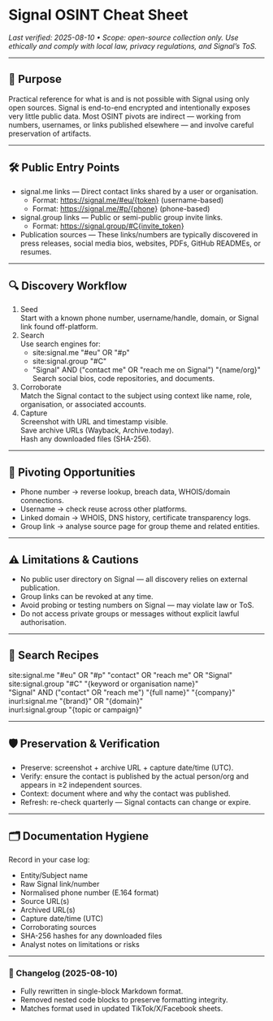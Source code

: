 # Signal OSINT Cheat Sheet
_Last verified: 2025-08-10 • Scope: open-source collection only. Use ethically and comply with local law, privacy regulations, and Signal’s ToS._

---

## 🎯 Purpose
Practical reference for what is and is not possible with Signal using only open sources. Signal is end-to-end encrypted and intentionally exposes very little public data. Most OSINT pivots are indirect — working from numbers, usernames, or links published elsewhere — and involve careful preservation of artifacts.

---

## 🛠 Public Entry Points
- signal.me links — Direct contact links shared by a user or organisation.
  - Format: https://signal.me/#eu/{token} (username-based)
  - Format: https://signal.me/#p/{phone} (phone-based)
- signal.group links — Public or semi-public group invite links.
  - Format: https://signal.group/#C{invite_token}
- Publication sources — These links/numbers are typically discovered in press releases, social media bios, websites, PDFs, GitHub READMEs, or resumes.

---

## 🔍 Discovery Workflow
1. Seed  
   Start with a known phone number, username/handle, domain, or Signal link found off-platform.
2. Search  
   Use search engines for:
     - site:signal.me "#eu" OR "#p"
     - site:signal.group "#C"
     - "Signal" AND ("contact me" OR "reach me on Signal") "{name/org}"
   Search social bios, code repositories, and documents.
3. Corroborate  
   Match the Signal contact to the subject using context like name, role, organisation, or associated accounts.
4. Capture  
   Screenshot with URL and timestamp visible.  
   Save archive URLs (Wayback, Archive.today).  
   Hash any downloaded files (SHA-256).

---

## 🧩 Pivoting Opportunities
- Phone number → reverse lookup, breach data, WHOIS/domain connections.
- Username → check reuse across other platforms.
- Linked domain → WHOIS, DNS history, certificate transparency logs.
- Group link → analyse source page for group theme and related entities.

---

## ⚠️ Limitations & Cautions
- No public user directory on Signal — all discovery relies on external publication.
- Group links can be revoked at any time.
- Avoid probing or testing numbers on Signal — may violate law or ToS.
- Do not access private groups or messages without explicit lawful authorisation.

---

## 📌 Search Recipes
site:signal.me "#eu" OR "#p" "contact" OR "reach me" OR "Signal"  
site:signal.group "#C" "{keyword or organisation name}"  
"Signal" AND ("contact" OR "reach me") "{full name}" "{company}"  
inurl:signal.me "{brand}" OR "{domain}"  
inurl:signal.group "{topic or campaign}"  

---

## 🛡 Preservation & Verification
- Preserve: screenshot + archive URL + capture date/time (UTC).
- Verify: ensure the contact is published by the actual person/org and appears in ≥2 independent sources.
- Context: document where and why the contact was published.
- Refresh: re-check quarterly — Signal contacts can change or expire.

---

## 🗂 Documentation Hygiene
Record in your case log:
- Entity/Subject name
- Raw Signal link/number
- Normalised phone number (E.164 format)
- Source URL(s)
- Archived URL(s)
- Capture date/time (UTC)
- Corroborating sources
- SHA-256 hashes for any downloaded files
- Analyst notes on limitations or risks

---

### 📜 Changelog (2025-08-10)
- Fully rewritten in single-block Markdown format.
- Removed nested code blocks to preserve formatting integrity.
- Matches format used in updated TikTok/X/Facebook sheets.
```
